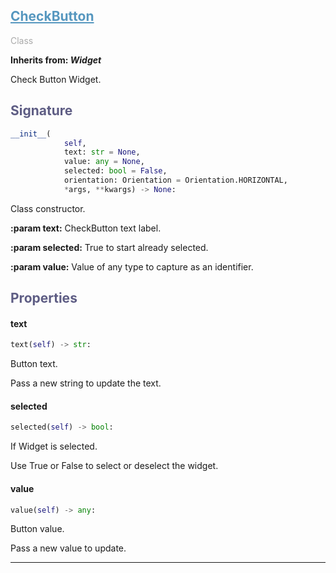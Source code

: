 

## <h2 style="color: #5697bf;"><u>CheckButton</u></h2>

<span style="color: #AAA;">Class</span>

**Inherits from: _Widget_**

Check Button Widget.


### <h2 style="color: #5e5d84;">Signature</h2>

```python
__init__(
            self,
            text: str = None,
            value: any = None,
            selected: bool = False,
            orientation: Orientation = Orientation.HORIZONTAL,
            *args, **kwargs) -> None:
```

Class constructor.
  
  
**:param text:** CheckButton text label.
  
**:param selected:** True to start already selected.
  
**:param value:** Value of any type to capture as an identifier.
  


### <h2 style="color: #5e5d84;">Properties</h2>


#### text

```python
text(self) -> str:
```

Button text.
  
  Pass a new string to update the text.
  

#### selected

```python
selected(self) -> bool:
```

If Widget is selected.

  Use True or False to select or deselect the widget.
  

#### value

```python
value(self) -> any:
```

Button value.
  
  Pass a new value to update.
  


---